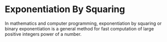 # Exponentiation By Squaring


In mathematics and computer programming, exponentiation by squaring or binary exponentiation is a general method for fast computation of large positive integers power of a number. 
